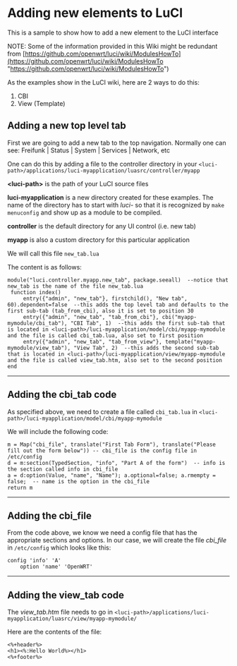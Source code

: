 # Adding new elements to LuCI

This is a sample to show how to add a new element to the LuCI interface

NOTE: Some of the information provided in this Wiki might be redundant from [https://github.com/openwrt/luci/wiki/ModulesHowTo](https://github.com/openwrt/luci/wiki/ModulesHowTo "https://github.com/openwrt/luci/wiki/ModulesHowTo")

As the examples show in the LuCI wiki, here are 2 ways to do this:

1. CBI
2. View (Template)

## Adding a new top level tab

First we are going to add a new tab to the top navigation. Normally one can see: Freifunk | Status | System | Services | Network, etc

One can do this by adding a file to the controller directory in your `<luci-path>/applications/luci-myapplication/luasrc/controller/myapp`

**&lt;luci-path&gt;** is the path of your LuCI source files

**luci-myapplication** is a new directory created for these examples. The name of the directory has to start with *luci-* so that it is recognized by `make menuconfig` and show up as a module to be compiled.

**controller** is the default directory for any UI control (i.e. new tab)

**myapp** is also a custom directory for this particular application

We will call this file `new_tab.lua`

The content is as follows:

```
module("luci.controller.myapp.new_tab", package.seeall)  --notice that new_tab is the name of the file new_tab.lua
 function index()
     entry({"admin", "new_tab"}, firstchild(), "New tab", 60).dependent=false  --this adds the top level tab and defaults to the first sub-tab (tab_from_cbi), also it is set to position 30
     entry({"admin", "new_tab", "tab_from_cbi"}, cbi("myapp-mymodule/cbi_tab"), "CBI Tab", 1)  --this adds the first sub-tab that is located in <luci-path>/luci-myapplication/model/cbi/myapp-mymodule and the file is called cbi_tab.lua, also set to first position
     entry({"admin", "new_tab", "tab_from_view"}, template("myapp-mymodule/view_tab"), "View Tab", 2)  --this adds the second sub-tab that is located in <luci-path>/luci-myapplication/view/myapp-mymodule and the file is called view_tab.htm, also set to the second position
end
```

* * *

## Adding the cbi\_tab code

As specified above, we need to create a file called `cbi_tab.lua` in `<luci-path>/luci-myapplication/model/cbi/myapp-mymodule`

We will include the following code:

```
m = Map("cbi_file", translate("First Tab Form"), translate("Please fill out the form below")) -- cbi_file is the config file in /etc/config
d = m:section(TypedSection, "info", "Part A of the form")  -- info is the section called info in cbi_file
a = d:option(Value, "name", "Name"); a.optional=false; a.rmempty = false;  -- name is the option in the cbi_file
return m
```

* * *

## Adding the cbi\_file

From the code above, we know we need a config file that has the appropriate sections and options. In our case, we will create the file *cbi\_file* in `/etc/config` which looks like this:

```
config 'info' 'A'
	option 'name' 'OpenWRT'
```

* * *

## Adding the view\_tab code

The *view\_tab.htm* file needs to go in `<luci-path>/applications/luci-myapplication/luasrc/view/myapp-mymodule/`

Here are the contents of the file:

```
<%+header%>                                                                    
<h1><%:Hello World%></h1>                                                      
<%+footer%>
```
